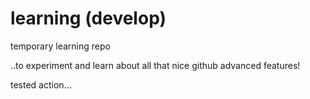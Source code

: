 # learning (develop)
temporary learning repo

..to experiment and learn about all that nice github advanced features!

tested action...
